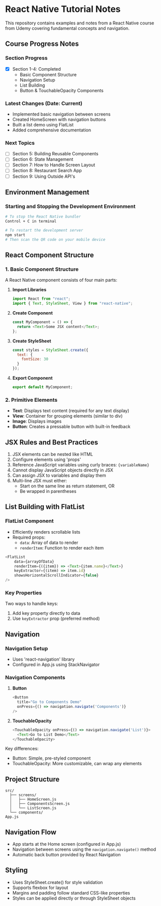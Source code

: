 # React Native Tutorial Notes

This repository contains examples and notes from a React Native course from Udemy covering fundamental concepts and navigation.

## Course Progress Notes

### Section Progress
- [x] Section 1-4: Completed
  - Basic Component Structure
  - Navigation Setup
  - List Building
  - Button & TouchableOpacity Components

### Latest Changes (Date: Current)
- Implemented basic navigation between screens
- Created HomeScreen with navigation buttons
- Built a list demo using FlatList
- Added comprehensive documentation

### Next Topics
- [ ] Section 5: Building Reusable Components
- [ ] Section 6: State Management
- [ ] Section 7: How to Handle Screen Layout
- [ ] Section 8: Restaurant Search App
- [ ] Section 9: Using Outside API's

## Environment Management

### Starting and Stopping the Development Environment

```bash
# To stop the React Native bundler
Control + C in terminal

# To restart the development server
npm start
# Then scan the QR code on your mobile device
```

## React Component Structure

### 1. Basic Component Structure
A React Native component consists of four main parts:

1. **Import Libraries**
   ```javascript
   import React from "react";
   import { Text, StyleSheet, View } from "react-native";
   ```

2. **Create Component**
   ```javascript
   const MyComponent = () => {
     return <Text>Some JSX content</Text>;
   };
   ```

3. **Create StyleSheet**
   ```javascript
   const styles = StyleSheet.create({
     text: {
       fontSize: 30
     }
   });
   ```

4. **Export Component**
   ```javascript
   export default MyComponent;
   ```

### 2. Primitive Elements
- **Text**: Displays text content (required for any text display)
- **View**: Container for grouping elements (similar to div)
- **Image**: Displays images
- **Button**: Creates a pressable button with built-in feedback

## JSX Rules and Best Practices

1. JSX elements can be nested like HTML
2. Configure elements using 'props'
3. Reference JavaScript variables using curly braces: `{variableName}`
4. Cannot display JavaScript objects directly in JSX
5. Can assign JSX to variables and display them
6. Multi-line JSX must either:
   - Start on the same line as return statement, OR
   - Be wrapped in parentheses

## List Building with FlatList

### FlatList Component
- Efficiently renders scrollable lists
- Required props:
  - `data`: Array of data to render
  - `renderItem`: Function to render each item

```javascript
<FlatList 
    data={arrayOfData}
    renderItem={({item}) => <Text>{item.name}</Text>}
    keyExtractor={(item) => item.id}
    showsHorizontalScrollIndicator={false}
/>
```

### Key Properties
Two ways to handle keys:
1. Add key property directly to data
2. Use `keyExtractor` prop (preferred method)

## Navigation

### Navigation Setup
- Uses 'react-navigation' library
- Configured in App.js using StackNavigator

### Navigation Components

1. **Button**
   ```javascript
   <Button 
     title="Go to Components Demo"
     onPress={() => navigation.navigate('Components')}
   />
   ```

2. **TouchableOpacity**
   ```javascript
   <TouchableOpacity onPress={() => navigation.navigate('List')}>
     <Text>Go to List Demo</Text>
   </TouchableOpacity>
   ```

Key differences:
- Button: Simple, pre-styled component
- TouchableOpacity: More customizable, can wrap any elements

## Project Structure
```
src/
  ├── screens/
  │   ├── HomeScreen.js
  │   ├── ComponentsScreen.js
  │   └── ListScreen.js
  └── components/
App.js
```

## Navigation Flow
- App starts at the Home screen (configured in App.js)
- Navigation between screens using the `navigation.navigate()` method
- Automatic back button provided by React Navigation

## Styling
- Uses StyleSheet.create() for style validation
- Supports flexbox for layout
- Margins and padding follow standard CSS-like properties
- Styles can be applied directly or through StyleSheet objects 